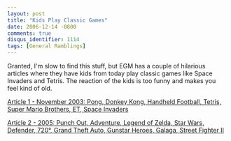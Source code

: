 ```yaml
---
layout: post
title: "Kids Play Classic Games"
date: 2006-12-14 -0800
comments: true
disqus_identifier: 1114
tags: [General Ramblings]
---
```

Granted, I'm slow to find this stuff, but EGM has a couple of hilarious
articles where they have kids from today play classic games like Space
Invaders and Tetris. The reaction of the kids is too funny and makes you
feel kind of old.

 [Article 1 - November 2003: Pong, Donkey Kong, Handheld Football,
Tetris, Super Mario Brothers, ET, Space
Invaders](http://www.lyberty.com/blog/articles/childs_play.htm)

 [Article 2 - 2005: Punch Out, Adventure, Legend of Zelda, Star Wars,
Defender, 720°, Grand Theft Auto, Gunstar Heroes, Galaga, Street Fighter
II](http://www.1up.com/do/feature?pager.offset=0&cId=3137498)
